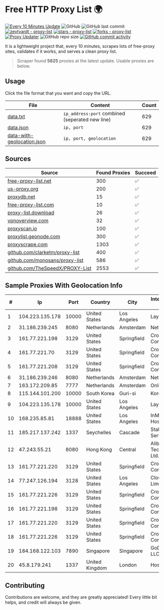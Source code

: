 
# Free HTTP Proxy List 🌍

[![Every 10 Minutes Update](https://github.com/mertguvencli/http-proxy-list/actions/workflows/main.yml/badge.svg?branch=main)](https://github.com/mertguvencli/http-proxy-list/actions/workflows/main.yml)
![GitHub](https://img.shields.io/github/license/mertguvencli/http-proxy-list)
![GitHub last commit](https://img.shields.io/github/last-commit/mertguvencli/http-proxy-list)
[![zevtyardt - proxy-list](https://img.shields.io/static/v1?label=zevtyardt&message=proxy-list&color=blue&logo=github)](https://github.com/zevtyardt/proxy-list "Go to GitHub repo")
[![stars - proxy-list](https://img.shields.io/github/stars/zevtyardt/proxy-list?style=social)](https://github.com/zevtyardt/proxy-list)
[![forks - proxy-list](https://img.shields.io/github/forks/zevtyardt/proxy-list?style=social)](https://github.com/zevtyardt/proxy-list)
[![Proxy Updater](https://github.com/zevtyardt/proxy-list/workflows/Proxy%20Updater/badge.svg)](https://github.com/zevtyardt/proxy-list/actions?query=workflow:"Proxy+Updater")
![GitHub repo size](https://img.shields.io/github/repo-size/zevtyardt/proxy-list)
[![GitHub commit activity](https://img.shields.io/github/commit-activity/m/zevtyardt/proxy-list?logo=commits)](https://github.com/zevtyardt/proxy-list/commits/main)

It is a lightweight project that, every 10 minutes, scrapes lots of free-proxy sites, validates if it works, and serves a clean proxy list.

> Scraper found **5825** proxies at the latest update. Usable proxies are below.

## Usage

Click the file format that you want and copy the URL.

|File|Content|Count|
|----|-------|-----|
|[data.txt](https://raw.githubusercontent.com/mertguvencli/http-proxy-list/main/proxy-list/data.txt)|`ip_address:port` combined (seperated new line)|629|
|[data.json](https://raw.githubusercontent.com/mertguvencli/http-proxy-list/main/proxy-list/data.json)|`ip, port`|629|
|[data-with-geolocation.json](https://raw.githubusercontent.com/mertguvencli/http-proxy-list/main/proxy-list/data-with-geolocation.json)|`ip, port, geolocation`|629|

## Sources

|Source|Found Proxies|Succeed|
|------|-------------|-------|
|[free-proxy-list.net](https://free-proxy-list.net)|300|✅|
|[us-proxy.org](https://www.us-proxy.org)|200|✅|
|[proxydb.net](http://proxydb.net)|15|✅|
|[free-proxy-list.com](https://free-proxy-list.com/?page=&port=&type%5B%5D=http&type%5B%5D=https&up_time=0&search=Search)|10|✅|
|[proxy-list.download](https://www.proxy-list.download/HTTP)|26|✅|
|[vpnoverview.com](https://vpnoverview.com/privacy/anonymous-browsing/free-proxy-servers)|32|✅|
|[proxyscan.io](https://www.proxyscan.io)|100|✅|
|[proxylist.geonode.com](https://proxylist.geonode.com/api/proxy-list?limit=300&page=1&sort_by=lastChecked&sort_type=desc&protocols=http,https)|300|✅|
|[proxyscrape.com](https://api.proxyscrape.com/v2/?request=displayproxies&protocol=http&timeout=10000&country=all&ssl=all&anonymity=all)|1303|✅|
|[github.com/clarketm/proxy-list](https://raw.githubusercontent.com/clarketm/proxy-list/master/proxy-list-raw.txt)|400|✅|
|[github.com/monosans/proxy-list](https://raw.githubusercontent.com/monosans/proxy-list/main/proxies/http.txt)|586|✅|
|[github.com/TheSpeedX/PROXY-List](https://raw.githubusercontent.com/TheSpeedX/PROXY-List/master/http.txt)|2553|✅|


## Sample Proxies With Geolocation Info

|#|Ip|Port|Country|City|Internet Service Provider|
|-|--|----|-------|----|-------------------------|
|1|104.223.135.178|10000|United States|Los Angeles|LayerHost|
|2|31.186.239.245|8080|Netherlands|Amsterdam|NetSkope Inc|
|3|161.77.221.198|3129|United States|Springfield|Crocker Communications|
|4|161.77.221.70|3129|United States|Springfield|Crocker Communications|
|5|161.77.221.208|3129|United States|Springfield|Crocker Communications|
|6|31.186.239.246|8080|Netherlands|Amsterdam|NetSkope Inc|
|7|163.172.209.85|7777|Netherlands|Amsterdam|Online SAS NL|
|8|115.144.101.200|10000|South Korea|Guri-si|Korea Telecom|
|9|104.223.135.178|10000|United States|Los Angeles|LayerHost|
|10|168.235.85.81|18888|United States|Los Angeles|InMotion Hosting, Inc.|
|11|185.217.137.242|1337|Seychelles|Cascade|Stallion Network Services Limited|
|12|47.243.55.21|8080|Hong Kong|Central|Alibaba (US) Technology Co., Ltd.|
|13|161.77.221.220|3129|United States|Springfield|Crocker Communications|
|14|77.247.126.194|3128|United States|Los Angeles|Clouvider Limited|
|15|161.77.221.226|3129|United States|Springfield|Crocker Communications|
|16|161.77.221.198|3129|United States|Springfield|Crocker Communications|
|17|161.77.221.220|3129|United States|Springfield|Crocker Communications|
|18|161.77.221.226|3129|United States|Springfield|Crocker Communications|
|19|184.168.122.103|7890|Singapore|Singapore|GoDaddy.com, LLC|
|20|45.8.179.241|1337|United Kingdom|London|Hostland LLC|



## Contributing

Contributions are welcome, and they are greatly appreciated! Every
little bit helps, and credit will always be given.

